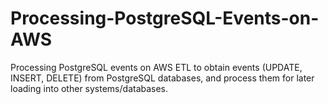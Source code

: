 # Processing-PostgreSQL-Events-on-AWS
Processing PostgreSQL events on AWS ETL to obtain events (UPDATE, INSERT, DELETE) from PostgreSQL databases, and process them for later loading into other systems/databases.
